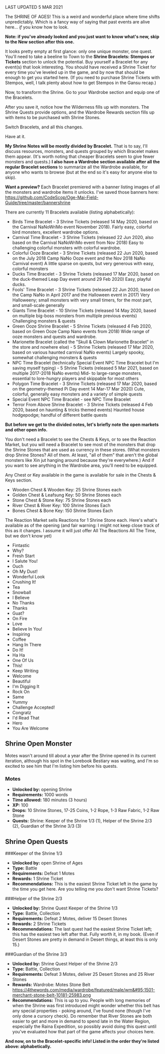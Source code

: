 LAST UPDATED 5 MAR 2021

The SHRINE OF AGES! This is a weird and wonderful place where time shifts unpredictably. Which is a fancy way of saying that past events are alive here... *if* you know how to look.

**Note: if you've already looked and you just want to know what's new, skip to the New section after this one.**

It looks pretty empty at first glance: only one unique monster, one quest. You'll need to take a beeline to Town to the **Shrine Bracelets: Stempos or Tickets** section to unlock the potential. Buy yourself a Bracelet for any event(s) that look interesting. You should have received a Shrine Ticket for every time you've leveled up in the game, and by now that should be enough to get you started here. (If you need to purchase Shrine Tickets with Stempos, well, I talk plenty about how to get Stempos in the Gansu recap.)

Now, to transform the Shrine. Go to your Wardrobe section and equip one of the Bracelets.

After you save it, notice how the Wilderness fills up with monsters. The Shrine Quests provide options, and the Wardrobe Rewards section fills up with items to be purchased with Shrine Stones.

Switch Bracelets, and all this changes.

Have at it.

**My Shrine Notes will be mostly divided by Bracelet.** That is to say, I'll discuss resources, monsters, and quests grouped by which Bracelet makes them appear. (It's worth noting that cheaper Bracelets seem to give fewer monsters and quests.) **I also have a Wardrobe section available after all the regular Bracelet sections** to summarize all the Wardrobe available, for anyone who wants to browse (but at the end so it's easy for anyone else to skip).

**Want a preview?** Each Bracelet premiered with a banner listing images of all the monsters and wardrobe items it unlocks. I've saved those banners here: https://github.com/CodeScop/Oge-Mai-Field-Guide/tree/master/bannershrine

There are currently 11 Bracelets available (listing alphabetically):

- Birds Time Bracelet - 3 Shrine Tickets (released 14 May 2020, based on the Carnival NaNoWriMo event November 2018). Fairly easy, colorful bird monsters, excellent wardrobe options.
- Carnival Time Bracelet - 3 Shrine Tickets (released 22 Jun 2020, also based on the Carnival NaNoWriMo event from Nov 2018) Easy to challenging colorful monsters with colorful wardrobe.
- Colorful Ooze Bracelet - 3 Shrine Tickets (released 22 Jun 2020, based on the July 2018 Camp NaNo Ooze event and the Nov 2018 NaNo Carnival event) A little sparse on quests, but very generous with easy, colorful monsters
- Ducks Time Bracelet - 3 Shrine Tickets (released 17 Mar 2020, based on the duck-themed Leap Day event around 29 Feb 2020) Easy, playful ducks.
- Fools' Time Bracelet - 3 Shrine Tickets (released 22 Jun 2020, based on the Camp NaNo in April 2017 and the Halloween event in 2017) Very Halloweeny; small monsters with very small timers, for the most part, and small-scale generally
- Giants Time Bracelet - 10 Shrine Tickets (released 14 May 2020, based on multiple big-boss monsters from multiple previous events) Challenging monsters & quests
- Green Ooze Shrine Bracelet - 5 Shrine Tickets  (released 4 Feb 2020, based on Green Ooze Camp Nano events from 2018) Wide range of ooze monsters and quests and wardrobe.
- Marionette Bracelet (called the "Skull & Clown Marionette Bracelet" in the store and nowhere else) - 5 Shrine Tickets (released 17 Mar 2020, based on various haunted carnival NaNo events) Largely spooky, somewhat challenging monsters & quests
- NPC Time Bracelet (technically Special Event NPC Time Bracelet but I'm saving myself typing) - 5 Shrine Tickets (released 5 Mar 2021, based on multiple 2017-2018 NaNo events) Mid- to large-range monsters, essential to lore-hungry players and skippable for most others
- Polygon Time Bracelet - 3 Shrine Tickets (released 17 Mar 2020, based on the geometry-themed Pi Day event 14 Mar-17 Mar 2020) Cute, colorful, generally easy monsters and a variety of simple quests
- Special Event NPC Time Bracelet - see NPC Time Bracelet
- Terror From Above Shrine Bracelet - 3 Shrine Tickets (released 4 Feb 2020, based on haunting & tricks themed events) Haunted house hodgepodge; handful of different battle quests

**But before we get to the divided notes, let's briefly note the open markets and other open info.**

You don't need a Bracelet to see the Chests & Keys, or to see the Reaction Market, but you will need a Bracelet to see most of the monsters that drop the Shrine Stones that are used as currency in these stores. (What monsters drop Shrine Stones? All of them. At least, "all of them" that aren't the global monsters like Xin jut hanging around because they're everywhere.) And if you want to see anything in the Wardrobe area, you'll need to be equipped.

Any Chest or Key available in the game is available for sale in the Chests & Keys section.

- Wooden Chest & Wooden Key: 25 Shrine Stones each
- Golden Chest & Leafsung Key: 50 Shrine Stones each
- Stone Chest & Stone Key: 75 Shrine Stones each
- River Chest & River Key: 100 Shrine Stones Each
- Bones Chest & Bone Key: 150 Shrine Stones Each

The Reaction Market sells Reactions for 1 Shrine Stone each. Here's what's available as of the opening (and fair warning: I might not keep close track of this as it changes. I assume it will just offer All The Reactions All The Time, but we don't know yet)

- Fintastic
- Why?
- Fresh Start
- I Salute You!
- Ouch
- Oh My Dust!
- Wonderful Look
- Crushing It!
- Tea
- Snowball
- I Believe
- No Thanks
- Thanks
- Guat?
- On Fire
- Love
- Believe In You!
- Inspiring
- Coffee
- Hang In There
- Do It!
- Ha Ha
- One Of Us
- This!
- Keep Writing
- Welcome
- Beautiful
- I'm Digging It
- Rock On
- Same
- Yummy
- Challenge Accepted!
- Congratz
- I'd Read That
- Hero
- You Are Welcome

## Shrine Open Monster

Motes wasn't around till about a year after the Shrine opened in its current iteration, although his spot in the Lorebook Bestiary was waiting, and I'm so excited to see him that I'm listing him before his quests.

### Motes

- **Unlocked by:** opening Shrine
- **Requirements:** 1000 words
- **Time allowed:** 180 minutes (3 hours)
- **XP:** 100
- **Drops:** 10 Shrine Stones, 17-25 Coins, 1-2 Rope, 1-3 Raw Fabric, 1-2 Raw Stone
- **Quests:** Shrine: Keeper of the Shrine 1/3 (1), Helper of the Shrine 2/3 (2), Guardian of the Shrine 3/3 (3)

## Shrine Open Quests

###Keeper of the Shrine 1/3

- **Unlocked by:** open Shrine of Ages
- **Type:** Battle
- **Requirements:** Defeat 1 Motes
- **Rewards:** 1 Shrine Ticket
- **Recommendations:**  This is the easiest Shrine Ticket left in the game by the time you get here. Are you telling me you don't want Shrine Tickets?

###Helper of the Shrine 2/3

- **Unlocked by:** Shrine Quest Keeper of the Shrine 1/3
- **Type:** Battle, Collection
- **Requirements:** Defeat 2 Motes, deliver 15 Desert Stones
- **Rewards:** 2 Shrine Tickets
- **Recommendations:** The last quest had the easiest Shrine Ticket left; this has the easiest two left after that. Fully worth it, in my book. (Even if Desert Stones are pretty in demand in Desert things, at least this is only 15.)

###Guardian of the Shrine 3/3

- **Unlocked by:** Shrine Quest Helper of the Shrine 2/3
- **Type:** Battle, Collection
- **Requirements:** Defeat 3 Motes, deliver 25 Desert Stones and 25 River Stones
- **Rewards:** Wardrobe: Motes Stone Belt https://4thewords.com/media/wardrobe/featured/male/wm&#95;1501-merchant-stone-belt-10181-25983.png
- **Recommendations:**  This is up to you. People with long memories of when the Shrine was first introduced might wonder whether this belt has any special properties - poking around, I've found none (though I've only done a cursory check).  Do remember that River Stones are both easier to get and more in demand to spend late in the Water Region, especially the Raina Expedition, so possibly avoid doing this quest until you've evaluated how that part of the game affects your choices here.



**And now, on to the Bracelet-specific info! Listed in the order they're listed above: alphabetically.**